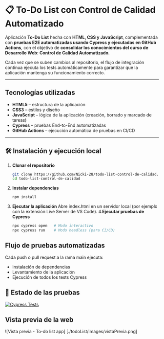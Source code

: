 # 📋 To-Do List con Control de Calidad Automatizado  

Aplicación **To-Do List** hecha con **HTML, CSS y JavaScript**, complementada con **pruebas E2E automatizadas usando Cypress y ejecutadas en GitHub Actions**, con el objetivo de **consolidar los conocimientos del curso de Desarrollo Web: Control de Calidad Automatizado**.  

Cada vez que se suben cambios al repositorio, el flujo de integración continua ejecuta los tests automáticamente para garantizar que la aplicación mantenga su funcionamiento correcto.  

---

## Tecnologías utilizadas  
- **HTML5** – estructura de la aplicación  
- **CSS3** – estilos y diseño  
- **JavaScript** – lógica de la aplicación (creación, borrado y marcado de tareas)  
- **Cypress** – pruebas End-to-End automatizadas  
- **GitHub Actions** – ejecución automática de pruebas en CI/CD  

---

## 🛠 Instalación y ejecución local  

1. **Clonar el repositorio**
   ```bash
   git clone https://github.com/Nicki-28/todo-list-control-de-calidad.git
   cd todo-list-control-de-calidad
2. **Instalar dependencias**
   ```bash
   npm install
3. **Ejecutar la aplicación**
   Abre index.html en un servidor local (por ejemplo con la extensión Live Server de VS Code).
4.**Ejecutar pruebas de Cypress**
   ```bash
   npx cypress open   # Modo interactivo
   npx cypress run    # Modo headless (para CI/CD)

## Flujo de pruebas automatizadas
Cada push o pull request a la rama main ejecuta:

- Instalación de dependencias
- Levantamiento de la aplicación
- Ejecución de todos los tests Cypress

## 📌 Estado de las pruebas 

[![Cypress Tests](https://github.com/Nicki-28/todo-list-control-de-calidad/actions/workflows/cypress.yml/badge.svg)](https://github.com/Nicki-28/todo-list-control-de-calidad/actions/workflows/cypress.yml)

## Vista previa de la web
![Vista previa - To-do list app] [./todoList/images/vistaPrevia.png]
